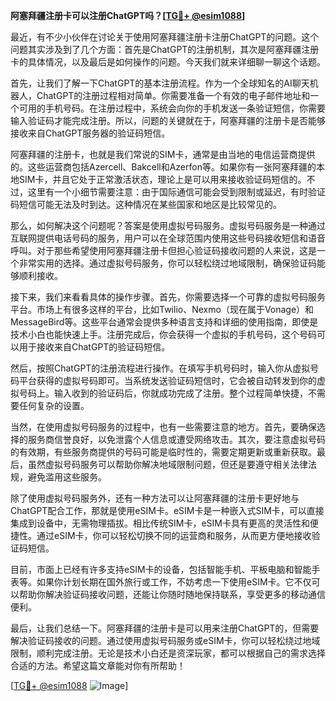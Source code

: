 **阿塞拜疆注册卡可以注册ChatGPT吗？[[TG💪+ @esim1088](https://t.me/s/esim1088)]**

最近，有不少小伙伴在讨论关于使用阿塞拜疆注册卡注册ChatGPT的问题。这个问题其实涉及到了几个方面：首先是ChatGPT的注册机制，其次是阿塞拜疆注册卡的具体情况，以及最后是如何操作的问题。今天我们就来详细聊一聊这个话题。

首先，让我们了解一下ChatGPT的基本注册流程。作为一个全球知名的AI聊天机器人，ChatGPT的注册过程相对简单。你需要准备一个有效的电子邮件地址和一个可用的手机号码。在注册过程中，系统会向你的手机发送一条验证短信，你需要输入验证码才能完成注册。所以，问题的关键就在于，阿塞拜疆的注册卡是否能够接收来自ChatGPT服务器的验证码短信。

阿塞拜疆的注册卡，也就是我们常说的SIM卡，通常是由当地的电信运营商提供的。这些运营商包括Azercell、Bakcell和Azerfon等。如果你有一张阿塞拜疆的本地SIM卡，并且它处于正常激活状态，理论上是可以用来接收验证码短信的。不过，这里有一个小细节需要注意：由于国际通信可能会受到限制或延迟，有时验证码短信可能无法及时到达。这种情况在某些国家和地区是比较常见的。

那么，如何解决这个问题呢？答案是使用虚拟号码服务。虚拟号码服务是一种通过互联网提供电话号码的服务，用户可以在全球范围内使用这些号码接收短信和语音呼叫。对于那些希望使用阿塞拜疆注册卡但担心验证码接收问题的人来说，这是一个非常实用的选择。通过虚拟号码服务，你可以轻松绕过地域限制，确保验证码能够顺利接收。

接下来，我们来看看具体的操作步骤。首先，你需要选择一个可靠的虚拟号码服务平台。市场上有很多这样的平台，比如Twilio、Nexmo（现在属于Vonage）和MessageBird等。这些平台通常会提供多种语言支持和详细的使用指南，即使是技术小白也能快速上手。注册完成后，你会获得一个虚拟的手机号码，这个号码可以用于接收来自ChatGPT的验证码短信。

然后，按照ChatGPT的注册流程进行操作。在填写手机号码时，输入你从虚拟号码平台获得的虚拟号码即可。当系统发送验证码短信时，它会被自动转发到你的虚拟号码上。输入收到的验证码后，你就成功完成了注册。整个过程简单快捷，不需要任何复杂的设置。

当然，在使用虚拟号码服务的过程中，也有一些需要注意的地方。首先，要确保选择的服务商信誉良好，以免泄露个人信息或遭受网络攻击。其次，要注意虚拟号码的有效期，有些服务商提供的号码可能是临时性的，需要定期更新或重新获取。最后，虽然虚拟号码服务可以帮助你解决地域限制问题，但还是要遵守相关法律法规，避免滥用这些服务。

除了使用虚拟号码服务外，还有一种方法可以让阿塞拜疆的注册卡更好地与ChatGPT配合工作，那就是使用eSIM卡。eSIM卡是一种嵌入式SIM卡，可以直接集成到设备中，无需物理插拔。相比传统SIM卡，eSIM卡具有更高的灵活性和便捷性。通过eSIM卡，你可以轻松切换不同的运营商和服务，从而更方便地接收验证码短信。

目前，市面上已经有许多支持eSIM卡的设备，包括智能手机、平板电脑和智能手表等。如果你计划长期在国外旅行或工作，不妨考虑一下使用eSIM卡。它不仅可以帮助你解决验证码接收问题，还能让你随时随地保持联系，享受更多的移动通信便利。

最后，让我们总结一下。阿塞拜疆的注册卡是可以用来注册ChatGPT的，但需要解决验证码接收的问题。通过使用虚拟号码服务或eSIM卡，你可以轻松绕过地域限制，顺利完成注册。无论是技术小白还是资深玩家，都可以根据自己的需求选择合适的方法。希望这篇文章能对你有所帮助！

[[TG💪+ @esim1088](https://t.me/s/esim1088) ![Image](https://i.postimg.cc/4NQfJmqS/Snipaste-2025-05-13-00-14-12.png)]